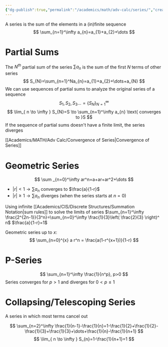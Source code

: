 ```yaml
---
{"dg-publish":true,"permalink":"/academics/math/adv-calc/series/","created":"2024-09-11T12:58:26.689-04:00","updated":"2025-07-08T11:02:45.999-04:00"}
---
```


 A series is the sum of the elements in a (in)finite sequence
$$
\sum_{n=1}^\infty a_{n}=a_{1}+a_{2}+\dots
$$
# Partial Sums
The $N^{th}$ partial sum of the series $\sum a_{n}$ is the sum of the first $N$ terms of other series
$$
S_{N}=\sum_{n=1}^Na_{n}=a_{1}+a_{2}+\dots+a_{N}
$$
We can use sequences of partial sums to analyze the original series of a sequence
$$
S_{1},S_{2},S_{3}\dots=\{S_{N}\}_{N=1}^\infty
$$
$$
\lim_{ n \to \infty } S_{N}=S \to \sum_{n=1}^\infty a_{n} \text{ converges to }S
$$
If the sequence of partial sums doesn't have a finite limit, the series diverges

[[Academics/MATH/Adv Calc/Convergence of Series\|Convergence of Series]]
# Geometric Series
$$
\sum _{n=0}^\infty ar^n=a+ar+ar^2+\dots
$$
- $|r|<1\to \sum a_{n}$ converges to $\frac{a}{1-r}$
- $|r|\geq1\to \sum a_{n}$ diverges
(when the series starts at $n = 0$)

Using infinite [[Academics/CIS/Discrete Structures/Summation Notation\|sum rules]] to solve the limits of series 
$\sum_{n=1}^\infty \frac{2^{2n-1}}{3^n}=\sum_{n=0}^\infty \frac{1}{3}\left( \frac{2}{3} \right)^ n$
$\frac{a}{1-r}=1$

Geometric series up to $x:$
$$
\sum_{n=0}^{x} a r^n = \frac{a(1-r^{x+1})}{1-r}
$$
# P-Series
$$
\sum_{n=1}^\infty \frac{1}{n^p}, p>0
$$
Series converges for $p>1$ and diverges for $0<p\leq1$ 
# Collapsing/Telescoping Series
A series in which most terms cancel out

$$
\sum_{n=2}^\infty \frac{1}{n-1}-\frac{1}{n}=1-\frac{1}{2}+\frac{1}{2}-\frac{1}{3}+\frac{1}{3}+\dots+\frac{1}{n}-\frac{1}{n+1}
$$
$$
\lim_{ n \to \infty } S_{n}=1-\frac{1}{n+1}=1
$$
